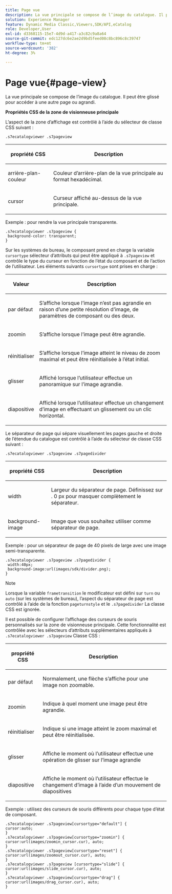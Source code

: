 ```yaml
---
title: Page vue
description: La vue principale se compose de l’image du catalogue. Il peut être glissé pour accéder à une autre page ou agrandi.
solution: Experience Manager
feature: Dynamic Media Classic,Viewers,SDK/API,eCatalog
role: Developer,User
exl-id: d3368115-15e7-4d9d-a417-a3c82c9a8a64
source-git-commit: edc127dc6e2ae2d9bd5feed08c8bc896c8c39747
workflow-type: tm+mt
source-wordcount: '382'
ht-degree: 3%

---
```


# Page vue{#page-view}

La vue principale se compose de l’image du catalogue. Il peut être glissé pour accéder à une autre page ou agrandi.

<!--<a id="section_061E550C1C1D4DB2BD663A898895B38C"></a>-->

**Propriétés CSS de la zone de visionneuse principale**

L’aspect de la zone d’affichage est contrôlé à l’aide du sélecteur de classe CSS suivant :

```
.s7ecatalogviewer .s7pageview
```

<table id="table_94EE3F5BBE4547C0B4943471CEE7EDE4"> 
 <thead> 
  <tr> 
   <th colname="col1" class="entry"> <p> propriété CSS </p> </th> 
   <th colname="col2" class="entry"> <p>Description </p> </th> 
  </tr> 
 </thead>
 <tbody> 
  <tr> 
   <td colname="col1"> <p> <span class="codeph"> arrière-plan-couleur </span> </p> </td> 
   <td colname="col2"> <p> Couleur d’arrière-plan de la vue principale au format hexadécimal. </p> </td> 
  </tr> 
  <tr> 
   <td colname="col1"> <p> <span class="codeph"> cursor </span> </p> </td> 
   <td colname="col2"> <p>Curseur affiché au-dessus de la vue principale. </p> </td> 
  </tr> 
 </tbody> 
</table>

Exemple : pour rendre la vue principale transparente.

```
.s7ecatalogviewer .s7pageview { 
 background-color: transparent; 
}
```

Sur les systèmes de bureau, le composant prend en charge la variable `cursortype` sélecteur d’attributs qui peut être appliqué à `.s7pageview` et contrôle le type du curseur en fonction de l’état du composant et de l’action de l’utilisateur. Les éléments suivants `cursortype` sont prises en charge :

<table id="table_45B83F6CCDE84C36B0E087CA9144BFE6"> 
 <thead> 
  <tr> 
   <th colname="col1" class="entry"> <p>Valeur </p> </th> 
   <th colname="col2" class="entry"> <p>Description </p> </th> 
  </tr> 
 </thead>
 <tbody> 
  <tr> 
   <td colname="col1"> <p> <span class="codeph"> par défaut </span> </p> </td> 
   <td colname="col2"> <p>S’affiche lorsque l’image n’est pas agrandie en raison d’une petite résolution d’image, de paramètres de composant ou des deux. </p> </td> 
  </tr> 
  <tr> 
   <td colname="col1"> <p> <span class="codeph"> zoomin </span> </p> </td> 
   <td colname="col2"> <p>S’affiche lorsque l’image peut être agrandie. </p> </td> 
  </tr> 
  <tr> 
   <td colname="col1"> <p> <span class="codeph"> réinitialiser </span> </p> </td> 
   <td colname="col2"> <p>S’affiche lorsque l’image atteint le niveau de zoom maximal et peut être réinitialisée à l’état initial. </p> </td> 
  </tr> 
  <tr> 
   <td colname="col1"> <p> <span class="codeph"> glisser </span> </p> </td> 
   <td colname="col2"> <p>Affiché lorsque l’utilisateur effectue un panoramique sur l’image agrandie. </p> </td> 
  </tr> 
  <tr> 
   <td colname="col1"> <p> <span class="codeph"> diapositive </span> </p> </td> 
   <td colname="col2"> <p>Affiché lorsque l’utilisateur effectue un changement d’image en effectuant un glissement ou un clic horizontal. </p> </td> 
  </tr> 
 </tbody> 
</table>

Le séparateur de page qui sépare visuellement les pages gauche et droite de l’étendue du catalogue est contrôlé à l’aide du sélecteur de classe CSS suivant :

`.s7ecatalogviewer .s7pageview .s7pagedivider`

<table id="table_77EBC9A77BF14CF4974F8F43C709A207"> 
 <thead> 
  <tr> 
   <th colname="col1" class="entry"> <p> propriété CSS </p> </th> 
   <th colname="col2" class="entry"> <p>Description </p> </th> 
  </tr> 
 </thead>
 <tbody> 
  <tr> 
   <td colname="col1"> <p> <span class="codeph"> width </span> </p> </td> 
   <td colname="col2"> <p> Largeur du séparateur de page. Définissez sur . <span class="codeph"> 0 </span> px pour masquer complètement le séparateur. </p> </td> 
  </tr> 
  <tr> 
   <td colname="col1"> <p> <span class="codeph"> background-image </span> </p> </td> 
   <td colname="col2"> <p>Image que vous souhaitez utiliser comme séparateur de page. </p> </td> 
  </tr> 
 </tbody> 
</table>

Exemple : pour un séparateur de page de 40 pixels de large avec une image semi-transparente.

```
.s7ecatalogviewer .s7pageview .s7pagedivider { 
 width:40px; 
 background-image:url(images/sdk/divider.png); 
}
```

>[!NOTE]
>
>Lorsque la variable `frametransition` le modificateur est défini sur `turn` ou `auto` (sur les systèmes de bureau), l’aspect du séparateur de page est contrôlé à l’aide de la fonction `pageturnstyle` et le `.s7pagedivider` La classe CSS est ignorée.

Il est possible de configurer l’affichage des curseurs de souris personnalisés sur la zone de visionneuse principale. Cette fonctionnalité est contrôlée avec les sélecteurs d’attributs supplémentaires appliqués à `.s7ecatalogviewer .s7pageview` Classe CSS :

<table id="table_908164DECF9347A19A9696A23BBDB1A2"> 
 <thead> 
  <tr> 
   <th colname="col1" class="entry"> <p> propriété CSS </p> </th> 
   <th colname="col2" class="entry"> <p>Description </p> </th> 
  </tr> 
 </thead>
 <tbody> 
  <tr> 
   <td colname="col1"> <p> <span class="codeph"> par défaut </span> </p> </td> 
   <td colname="col2"> <p> Normalement, une flèche s’affiche pour une image non zoomable. </p> </td> 
  </tr> 
  <tr> 
   <td colname="col1"> <p> <span class="codeph"> zoomin </span> </p> </td> 
   <td colname="col2"> <p> Indique à quel moment une image peut être agrandie. </p> </td> 
  </tr> 
  <tr> 
   <td colname="col1"> <p> <span class="codeph"> réinitialiser </span> </p> </td> 
   <td colname="col2"> <p>Indique si une image atteint le zoom maximal et peut être réinitialisée. </p> </td> 
  </tr> 
  <tr> 
   <td colname="col1"> <p> <span class="codeph"> glisser </span> </p> </td> 
   <td colname="col2"> <p>Affiche le moment où l’utilisateur effectue une opération de glisser sur l’image agrandie </p> </td> 
  </tr> 
  <tr> 
   <td colname="col1"> <p> <span class="codeph"> diapositive </span> </p> </td> 
   <td colname="col2"> <p>Affiche le moment où l’utilisateur effectue le changement d’image à l’aide d’un mouvement de diapositives </p> </td> 
  </tr> 
 </tbody> 
</table>

Exemple : utilisez des curseurs de souris différents pour chaque type d’état de composant.

```
.s7ecatalogviewer .s7pageview[cursortype="default"] { 
cursor:auto; 
} 
.s7ecatalogviewer .s7pageview[cursortype="zoomin"] { 
cursor:url(images/zoomin_cursor.cur), auto; 
} 
.s7ecatalogviewer .s7pageview[cursortype="reset"] { 
cursor:url(images/zoomout_cursor.cur), auto; 
} 
.s7ecatalogviewer .s7pageview [cursortype="slide"] { 
cursor:url(images/slide_cursor.cur), auto; 
} 
.s7ecatalogviewer .s7pageview[cursortype="drag"] { 
cursor:url(images/drag_cursor.cur), auto; 
}
```
